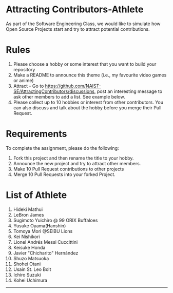 # Attracting Contributors-Athlete
As part of the Software Engineering Class, we would like to simulate how Open Source Projects start and try to attract potential contributions.

# Rules

1. Please choose a hobby or some interest that you want to build your repository
2. Make a README to announce this theme (i.e., my favourite video games or anime)
3. Attract - Go to https://github.com/NAIST-SE/AttractingContributors/discussions, post an interesting message to ask other members to add a list. See example below.
4. Please collect up to 10 hobbies or interest from other contributors. You can also discuss and talk about the hobby before you merge their Pull Request.

# Requirements
To complete the assignment, please do the following:
1. Fork this project and then rename the title to your hobby. 
2. Announce the new project and try to attract other members.
3. Make 10 Pull Request contributions to other projects
4. Merge 10 Pull Requests into your forked Project.


# List of Athlete
1. Hideki Mathui
2. LeBron James
3. Sugimoto Yuichiro @ 99 ORIX Buffaloes
4. Yusuke Oyama(Hanshin)
5. Tomoya Mori @SEIBU Lions
6. Kei Nishikori
7. Lionel Andrés Messi Cuccittini
8. Keisuke Honda
9. Javier "Chicharito" Hernández
10. Shuzo Matsuoka
11. Shohei Otani
12. Usain St. Leo Bolt
13. Ichiro Suzuki
14. Kohei Uchimura

---
